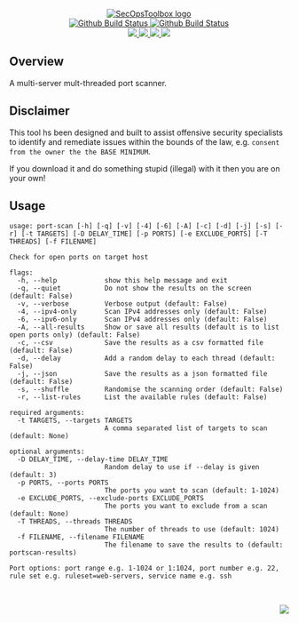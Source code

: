 <p align="center">
    <a href="https://github.com/SecOpsToolbox/">
        <img src="https://cdn.wolfsoftware.com/assets/images/github/organisations/secopstoolbox/black-and-white-circle-256.png" alt="SecOpsToolbox logo" />
    </a>
    <br />
    <a href="https://github.com/SecOpsToolbox/threaded-portscanner/actions/workflows/cicd-pipeline-shared.yml">
        <img src="https://img.shields.io/github/workflow/status/SecOpsToolbox/threaded-portscanner/CICD%20Pipeline%20(Shared)/master?label=shared%20pipeline&style=for-the-badge" alt="Github Build Status">
    </a>
    <a href="https://github.com/SecOpsToolbox/threaded-portscanner/actions/workflows/cicd-pipeline-custom.yml">
        <img src="https://img.shields.io/github/workflow/status/SecOpsToolbox/threaded-portscanner/CICD%20Pipeline%20(Custom)/master?label=custom%20pipeline&style=for-the-badge" alt="Github Build Status">
    </a>
    <br />
    <a href="https://github.com/SecOpsToolbox/threaded-portscanner/blob/master/.github/CODE_OF_CONDUCT.md">
        <img src="https://img.shields.io/badge/Code%20of%20Conduct-blue?style=for-the-badge" />
    </a>
    <a href="https://github.com/SecOpsToolbox/threaded-portscanner/blob/master/.github/CONTRIBUTING.md">
        <img src="https://img.shields.io/badge/Contributing-blue?style=for-the-badge" />
    </a>
    <a href="https://github.com/SecOpsToolbox/threaded-portscanner/blob/master/.github/SECURITY.md">
        <img src="https://img.shields.io/badge/Report%20Security%20Concern-blue?style=for-the-badge" />
    </a>
    <a href="https://github.com/SecOpsToolbox/threaded-portscanner/issues">
        <img src="https://img.shields.io/badge/Get%20Support-blue?style=for-the-badge" />
    </a>
</p>

## Overview

A multi-server mult-threaded port scanner.

## Disclaimer

This tool hs been designed and built to assist offensive security specialists to identify and remediate issues within the bounds of the law, e.g. `consent from the owner the the BASE MINIMUM`.

If you download it and do something stupid (illegal) with it then you are on your own!

## Usage

```text
usage: port-scan [-h] [-q] [-v] [-4] [-6] [-A] [-c] [-d] [-j] [-s] [-r] [-t TARGETS] [-D DELAY_TIME] [-p PORTS] [-e EXCLUDE_PORTS] [-T THREADS] [-f FILENAME]

Check for open ports on target host

flags:
  -h, --help            show this help message and exit
  -q, --quiet           Do not show the results on the screen (default: False)
  -v, --verbose         Verbose output (default: False)
  -4, --ipv4-only       Scan IPv4 addresses only (default: False)
  -6, --ipv6-only       Scan IPv4 addresses only (default: False)
  -A, --all-results     Show or save all results (default is to list open ports only) (default: False)
  -c, --csv             Save the results as a csv formatted file (default: False)
  -d, --delay           Add a random delay to each thread (default: False)
  -j, --json            Save the results as a json formatted file (default: False)
  -s, --shuffle         Randomise the scanning order (default: False)
  -r, --list-rules      List the available rules (default: False)

required arguments:
  -t TARGETS, --targets TARGETS
                        A comma separated list of targets to scan (default: None)

optional arguments:
  -D DELAY_TIME, --delay-time DELAY_TIME
                        Random delay to use if --delay is given (default: 3)
  -p PORTS, --ports PORTS
                        The ports you want to scan (default: 1-1024)
  -e EXCLUDE_PORTS, --exclude-ports EXCLUDE_PORTS
                        The ports you want to exclude from a scan (default: None)
  -T THREADS, --threads THREADS
                        The number of threads to use (default: 1024)
  -f FILENAME, --filename FILENAME
                        The filename to save the results to (default: portscan-results)

Port options: port range e.g. 1-1024 or 1:1024, port number e.g. 22, rule set e.g. ruleset=web-servers, service name e.g. ssh
```

<br />
<p align="right"><a href="https://wolfsoftware.com/"><img src="https://img.shields.io/badge/Created%20by%20Wolf%20Software-blue?style=for-the-badge" /></a></p>
